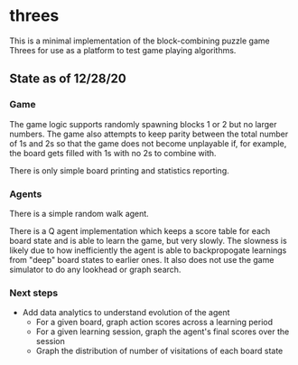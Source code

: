 # threes

This is a minimal implementation of the block-combining puzzle game Threes for use as a platform to test game playing algorithms.

## State as of 12/28/20

### Game
The game logic supports randomly spawning blocks 1 or 2 but no larger numbers. The game also attempts to keep parity between the total number of 1s and 2s so that the game does not become unplayable if, for example, the board gets filled with 1s with no 2s to combine with.

There is only simple board printing and statistics reporting.

### Agents
There is a simple random walk agent.

There is a Q agent implementation which keeps a score table for each board state and is able to learn the game, but very slowly. The slowness is likely due to how inefficiently the agent is able to backpropogate learnings from "deep" board states to earlier ones. It also does not use the game simulator to do any lookhead or graph search.

### Next steps
- Add data analytics to understand evolution of the agent
   - For a given board, graph action scores across a learning period
   - For a given learning session, graph the agent's final scores over the session
   - Graph the distribution of number of visitations of each board state
